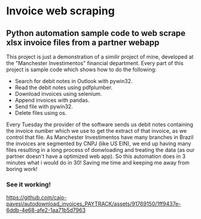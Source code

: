 # Invoice web scraping
## Python automation sample code to web scrape xlsx invoice files from a partner webapp

This project is just a demonstration of a similir project of mine, developed at the "Manchester Investimentos" financial department. Every part of this project is sample code which shows how to do the following:
* Search for debit notes in Outlook with pywin32.
* Read the debit notes using pdfplumber.
* Download invoices using selenium.
* Append invoices with pandas.
* Send file with pywin32.
* Delete files using os.

Every Tuesday the provider of the software sends us debit notes containing the invoice number which we use to get the extract of that invoice, as we control that file. As Manchester Investimentos have many branches in Brazil the invoices are segmented by CNPJ (like US EIN), we end up having many files resulting in a long process of donwloading and treating the data (as our partner doesn't have a optimized web app). So this automation does in 3 minutes what i would do in 30! Saving me time and keeping me away from boring work!

### See it working!
https://github.com/caio-pavesi/autodownload_invoices_PAYTRACK/assets/91769150/1ff9437e-6ddb-4e68-afe2-1aa71b5d7963
